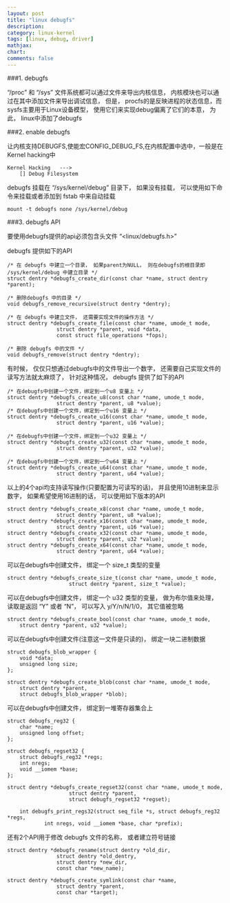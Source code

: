 ```yaml
---
layout: post
title: "linux debugfs"
description: 
category: linux-kernel
tags: [linux, debug, driver]
mathjax: 
chart:
comments: false
---
```


###1. debugfs

“/proc” 和 “/sys” 文件系统都可以通过文件来导出内核信息， 内核模块也可以通过在其中添加文件来导出调试信息， 但是， procfs的是反映进程的状态信息，而sysfs主要用于Linux设备模型， 使用它们来实现debug偏离了它们的本意， 为此， linux中添加了debugfs

###2. enable debugfs


让内核支持DEBUGFS,使能宏CONFIG_DEBUG_FS,在内核配置中选中，一般是在Kernel hacking中

	Kernel Hacking   --->
		[] Debug Filesystem

debugfs 挂载在 “/sys/kernel/debug” 目录下， 如果没有挂载， 可以使用如下命令来挂载或者添加到 fstab 中来自动挂载

	mount -t debugfs none /sys/kernel/debug

###3. debugfs API

要使用debugfs提供的api必须包含头文件 “&lt;linux/debugfs.h&gt;”

debugfs 提供如下的API

	/* 在 debugfs 中建立一个目录， 如果parent为NULL， 则在debugfs的根目录即 /sys/kernel/debug 中建立目录 */
	struct dentry *debugfs_create_dir(const char *name, struct dentry *parent);

	/* 删除debugfs 中的目录 */
	void debugfs_remove_recursive(struct dentry *dentry);

	/* 在 debugfs 中建立文件， 还需要实现文件的操作方法 */
	struct dentry *debugfs_create_file(const char *name, umode_t mode,
					struct dentry *parent, void *data,
					const struct file_operations *fops);

	/* 删除 debugfs 中的文件 */
	void debugfs_remove(struct dentry *dentry);

有时候， 仅仅只想通过debugfs中的文件导出一个数字， 还需要自己实现文件的读写方法就太麻烦了， 针对这种情况， debugfs 提供了如下的API

	/* 在debugfs中创建一个文件，绑定到一个u8 变量上 */
	struct dentry *debugfs_create_u8(const char *name, umode_t mode,
					struct dentry *parent, u8 *value);
	/* 在debugfs中创建一个文件，绑定到一个u16 变量上 */
	struct dentry *debugfs_create_u16(const char *name, umode_t mode,
					struct dentry *parent, u16 *value);

	/* 在debugfs中创建一个文件，绑定到一个u32 变量上 */
	struct dentry *debugfs_create_u32(const char *name, umode_t mode,
					struct dentry *parent, u32 *value);

	/* 在debugfs中创建一个文件，绑定到一个u64 变量上 */
	struct dentry *debugfs_create_u64(const char *name, umode_t mode,
					struct dentry *parent, u64 *value);

以上的4个api均支持读写操作(只要配置为可读写的话)， 并且使用10进制来显示数字， 如果希望使用16进制的话， 可以使用如下版本的API

	struct dentry *debugfs_create_x8(const char *name, umode_t mode,
					struct dentry *parent, u8 *value);
	struct dentry *debugfs_create_x16(const char *name, umode_t mode,
					struct dentry *parent, u16 *value);
	struct dentry *debugfs_create_x32(const char *name, umode_t mode,
					struct dentry *parent, u32 *value);
	struct dentry *debugfs_create_x64(const char *name, umode_t mode,
					struct dentry *parent, u64 *value);

可以在debugfs中创建文件， 绑定一个 size_t 类型的变量

	struct dentry *debugfs_create_size_t(const char *name, umode_t mode,
						struct dentry *parent, size_t *value);

可以在debugfs中创建文件， 绑定一个 u32 类型的变量， 做为布尔值来处理， 读取是返回 “Y” 或者 “N”， 可以写入 y/Y/n/N/1/0， 其它值被忽略

	struct dentry *debugfs_create_bool(const char *name, umode_t mode,
		struct dentry *parent, u32 *value);


可以在debugfs中创建文件(注意这一文件是只读的)， 绑定一块二进制数据

	struct debugfs_blob_wrapper {
		void *data;
		unsigned long size;
	};

	struct dentry *debugfs_create_blob(const char *name, umode_t mode,
		struct dentry *parent,
		struct debugfs_blob_wrapper *blob);

可以在debugfs中创建文件， 绑定到一堆寄存器集合上

	struct debugfs_reg32 {
		char *name;
		unsigned long offset;
	};

	struct debugfs_regset32 {
		struct debugfs_reg32 *regs;
		int nregs;
		void __iomem *base;
	};

	struct dentry *debugfs_create_regset32(const char *name, umode_t mode,
						struct dentry *parent,
						struct debugfs_regset32 *regset);

    	int debugfs_print_regs32(struct seq_file *s, struct debugfs_reg32 *regs,
				int nregs, void __iomem *base, char *prefix);

还有2个API用于修改 debugfs 文件的名称， 或者建立符号链接

	struct dentry *debugfs_rename(struct dentry *old_dir,
					struct dentry *old_dentry,
					struct dentry *new_dir,
					const char *new_name);

	struct dentry *debugfs_create_symlink(const char *name,
					struct dentry *parent,
					const char *target);
